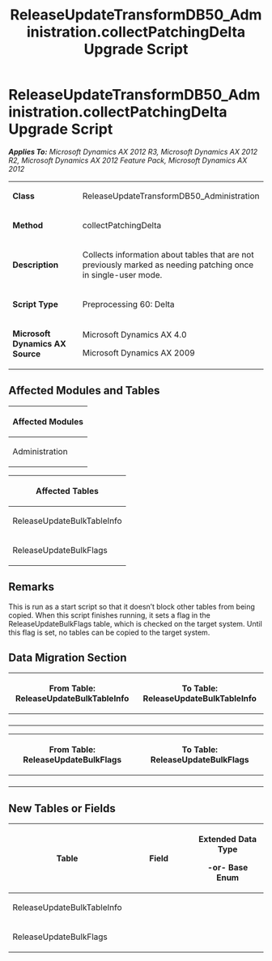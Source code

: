 ﻿---
title: ReleaseUpdateTransformDB50_Administration.collectPatchingDelta Upgrade Script
TOCTitle: ReleaseUpdateTransformDB50_Administration.collectPatchingDelta Upgrade Script
ms:assetid: 97c44865-7d50-df3f-5728-97bc6911aefe
ms:mtpsurl: https://msdn.microsoft.com/en-us/library/JJ686223(v=AX.60)
ms:contentKeyID: 49709927
ms.date: 05/18/2015
mtps_version: v=AX.60
---

# ReleaseUpdateTransformDB50\_Administration.collectPatchingDelta Upgrade Script 


_**Applies To:** Microsoft Dynamics AX 2012 R3, Microsoft Dynamics AX 2012 R2, Microsoft Dynamics AX 2012 Feature Pack, Microsoft Dynamics AX 2012_

<table>
<colgroup>
<col style="width: 50%" />
<col style="width: 50%" />
</colgroup>
<tbody>
<tr class="odd">
<td><p><strong>Class</strong></p></td>
<td><p>ReleaseUpdateTransformDB50_Administration</p></td>
</tr>
<tr class="even">
<td><p><strong>Method</strong></p></td>
<td><p>collectPatchingDelta</p></td>
</tr>
<tr class="odd">
<td><p><strong>Description</strong></p></td>
<td><p>Collects information about tables that are not previously marked as needing patching once in single-user mode.</p></td>
</tr>
<tr class="even">
<td><p><strong>Script Type</strong></p></td>
<td><p>Preprocessing 60: Delta</p></td>
</tr>
<tr class="odd">
<td><p><strong>Microsoft Dynamics AX Source</strong></p></td>
<td><p>Microsoft Dynamics AX 4.0</p>
<p>Microsoft Dynamics AX 2009</p></td>
</tr>
</tbody>
</table>


## Affected Modules and Tables

<table>
<colgroup>
<col style="width: 100%" />
</colgroup>
<thead>
<tr class="header">
<th><p>Affected Modules</p></th>
</tr>
</thead>
<tbody>
<tr class="odd">
<td><p>Administration</p></td>
</tr>
</tbody>
</table>


<table>
<colgroup>
<col style="width: 100%" />
</colgroup>
<thead>
<tr class="header">
<th><p>Affected Tables</p></th>
</tr>
</thead>
<tbody>
<tr class="odd">
<td><p>ReleaseUpdateBulkTableInfo</p></td>
</tr>
<tr class="even">
<td><p>ReleaseUpdateBulkFlags</p></td>
</tr>
</tbody>
</table>


## Remarks

This is run as a start script so that it doesn’t block other tables from being copied. When this script finishes running, it sets a flag in the ReleaseUpdateBulkFlags table, which is checked on the target system. Until this flag is set, no tables can be copied to the target system.

## Data Migration Section

<table>
<colgroup>
<col style="width: 50%" />
<col style="width: 50%" />
</colgroup>
<thead>
<tr class="header">
<th><p>From Table: ReleaseUpdateBulkTableInfo</p></th>
<th><p>To Table: ReleaseUpdateBulkTableInfo</p></th>
</tr>
</thead>
<tbody>
<tr class="odd">
<td><p></p></td>
<td><p></p></td>
</tr>
</tbody>
</table>


<table>
<colgroup>
<col style="width: 50%" />
<col style="width: 50%" />
</colgroup>
<thead>
<tr class="header">
<th><p>From Table: ReleaseUpdateBulkFlags</p></th>
<th><p>To Table: ReleaseUpdateBulkFlags</p></th>
</tr>
</thead>
<tbody>
<tr class="odd">
<td><p></p></td>
<td><p></p></td>
</tr>
</tbody>
</table>


## New Tables or Fields

<table>
<colgroup>
<col style="width: 33%" />
<col style="width: 33%" />
<col style="width: 33%" />
</colgroup>
<thead>
<tr class="header">
<th><p>Table</p></th>
<th><p>Field</p></th>
<th><p>Extended Data Type</p>
<p>-or- Base Enum</p></th>
</tr>
</thead>
<tbody>
<tr class="odd">
<td><p>ReleaseUpdateBulkTableInfo</p></td>
<td><p></p></td>
<td><p></p></td>
</tr>
<tr class="even">
<td><p>ReleaseUpdateBulkFlags</p></td>
<td><p></p></td>
<td><p></p></td>
</tr>
</tbody>
</table>

  


